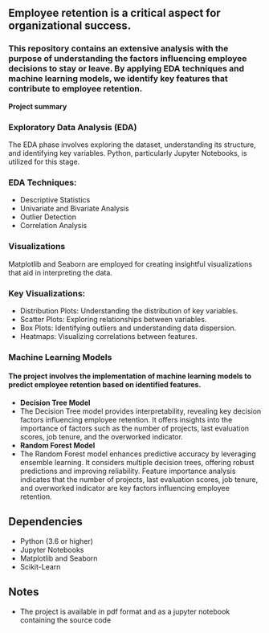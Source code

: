 ## Employee retention is a critical aspect for organizational success. 
### This repository contains an extensive analysis with the purpose of understanding the factors influencing employee decisions to stay or leave. By applying EDA techniques and machine learning models, we identify key features that contribute to employee retention.
**Project summary**
### Exploratory Data Analysis (EDA)
The EDA phase involves exploring the dataset, understanding its structure, and identifying key variables. Python, particularly Jupyter Notebooks, is utilized for this stage.
### EDA Techniques:
- Descriptive Statistics
- Univariate and Bivariate Analysis
- Outlier Detection
- Correlation Analysis
### Visualizations
Matplotlib and Seaborn are employed for creating insightful visualizations that aid in interpreting the data.
### Key Visualizations:
- Distribution Plots: Understanding the distribution of key variables.
- Scatter Plots: Exploring relationships between variables.
- Box Plots: Identifying outliers and understanding data dispersion.
- Heatmaps: Visualizing correlations between features.

### Machine Learning Models
#### The project involves the implementation of machine learning models to predict employee retention based on identified features.
- **Decision Tree Model**
- The Decision Tree model provides interpretability, revealing key decision factors influencing employee retention. It offers insights into the importance of factors such as the number of projects, last evaluation scores, job tenure, and the overworked indicator.
- **Random Forest Model**
- The Random Forest model enhances predictive accuracy by leveraging ensemble learning. It considers multiple decision trees, offering robust predictions and improving reliability. Feature importance analysis indicates that the number of projects, last evaluation scores, job tenure, and overworked indicator are key factors influencing employee retention.

## Dependencies
- Python (3.6 or higher)
- Jupyter Notebooks
- Matplotlib and Seaborn
- Scikit-Learn

## Notes
- The project is available in pdf format and as a jupyter notebook containing the source code
